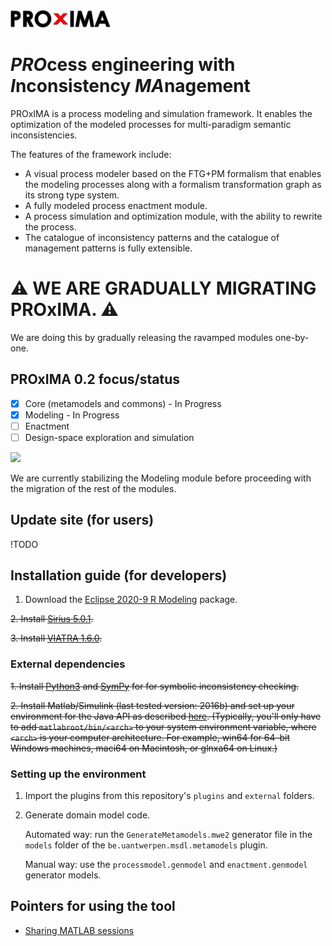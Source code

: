 <img src="https://github.com/david-istvan/icm/blob/master/branding/logo.png" width="160">

# *PRO*cess engineering with *I*nconsistency *MA*nagement

PROxIMA is a process modeling and simulation framework. It enables the optimization of the modeled processes for multi-paradigm semantic inconsistencies.

The features of the framework include:
 -  A visual process modeler based on the FTG+PM formalism that enables the modeling processes along with a formalism transformation graph as its strong type system.
 -  A fully modeled process enactment module.
 -  A process simulation and optimization module, with the ability to rewrite the process.
 -  The catalogue of inconsistency patterns and the catalogue of management patterns is fully extensible.


# :warning: WE ARE GRADUALLY MIGRATING PROxIMA. :warning:
We are doing this by gradually releasing the ravamped modules one-by-one.

## PROxIMA 0.2 focus/status
 - [x] Core (metamodels and commons) - In Progress
 - [x] Modeling - In Progress
 - [ ] Enactment
 - [ ] Design-space exploration and simulation

<img src="https://github.com/david-istvan/proxima/blob/master/doc/pluginstructure.png?raw=true" width="800"/>
 
We are currently stabilizing the Modeling module before proceeding with the migration of the rest of the modules.

## Update site (for users)
!TODO

## Installation guide (for developers)
1. Download the [Eclipse 2020-9 R Modeling](https://www.eclipse.org/downloads/packages/release/2020-09/r/eclipse-modeling-tools) package.

~~2. Install [Sirius 5.0.1](http://download.eclipse.org/sirius/updates/releases/5.0.1/oxygen).~~

~~3. Install [VIATRA 1.6.0](http://download.eclipse.org/viatra/updates/release).~~

### External dependencies
~~1. Install [Python3](https://www.python.org/download/releases/3.0/) and [SymPy](http://www.sympy.org) for  for symbolic inconsistency checking.~~

~~2. Install Matlab/Simulink (last tested version: 2016b) and set up your environment for the Java API as described [here](https://nl.mathworks.com/help/matlab/matlab_external/setup-environment.html). (Typically, you'll only have to add ```matlabroot/bin/<arch>``` to your system environment variable, where ```<arch>``` is your computer architecture. For example, win64 for 64–bit Windows machines, maci64 on Macintosh, or glnxa64 on Linux.)~~

### Setting up the environment
1. Import the plugins from this repository's ```plugins``` and ```external``` folders.
2. Generate domain model code.

   Automated way: run the ```GenerateMetamodels.mwe2``` generator file in the ```models``` folder of the ```be.uantwerpen.msdl.metamodels``` plugin.

   Manual way: use the ```processmodel.genmodel``` and ```enactment.genmodel``` generator models.
   
## Pointers for using the tool
 - [Sharing MATLAB sessions](https://nl.mathworks.com/help/matlab/ref/matlab.engine.shareengine.html)
